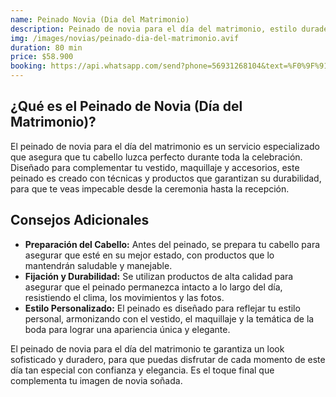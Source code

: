 ```yaml
---
name: Peinado Novia (Dia del Matrimonio)
description: Peinado de novia para el día del matrimonio, estilo duradero y personalizado que complementa tu vestido y maquillaje, garantizando un look impecable.
img: /images/novias/peinado-dia-del-matrimonio.avif
duration: 80 min
price: $58.900
booking: https://api.whatsapp.com/send?phone=56931268104&text=%F0%9F%91%8B%F0%9F%8F%BB%20%C2%A1Hola!%20Quisiera%20agendar%20una%20hora%20para%20el%20peinado%20de%20novia%20en%20el%20día%20del%20matrimonio.
---
```


## ¿Qué es el Peinado de Novia (Día del Matrimonio)?

El peinado de novia para el día del matrimonio es un servicio especializado que asegura que tu cabello luzca perfecto durante toda la celebración. Diseñado para complementar tu vestido, maquillaje y accesorios, este peinado es creado con técnicas y productos que garantizan su durabilidad, para que te veas impecable desde la ceremonia hasta la recepción.

## Consejos Adicionales

- **Preparación del Cabello:** Antes del peinado, se prepara tu cabello para asegurar que esté en su mejor estado, con productos que lo mantendrán saludable y manejable.
- **Fijación y Durabilidad:** Se utilizan productos de alta calidad para asegurar que el peinado permanezca intacto a lo largo del día, resistiendo el clima, los movimientos y las fotos.
- **Estilo Personalizado:** El peinado es diseñado para reflejar tu estilo personal, armonizando con el vestido, el maquillaje y la temática de la boda para lograr una apariencia única y elegante.

El peinado de novia para el día del matrimonio te garantiza un look sofisticado y duradero, para que puedas disfrutar de cada momento de este día tan especial con confianza y elegancia. Es el toque final que complementa tu imagen de novia soñada.
